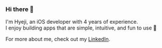 ### Hi there 👋

I'm Hyeji, an iOS developer with 4 years of experience.  
I enjoy building apps that are simple, intuitive, and fun to use 🚀  

For more about me, check out my [LinkedIn](https://www.linkedin.com/in/your-link/).
